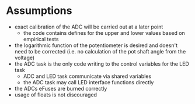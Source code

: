# Assumptions
- exact calibration of the ADC will be carried out at a later point
  - the code contains defines for the upper and lower values based on empirical tests
- the logarithmic function of the potentiometer is desired and doesn't need to be corrected (i.e. no calculation of the pot shaft angle from the voltage)
- the ADC task is the only code writing to the control variables for the LED task
  - ADC and LED task communicate via shared variables
  - the ADC task may call LED interface functions directly
- the ADCs eFuses are burned correctly
- usage of floats is not discouraged
